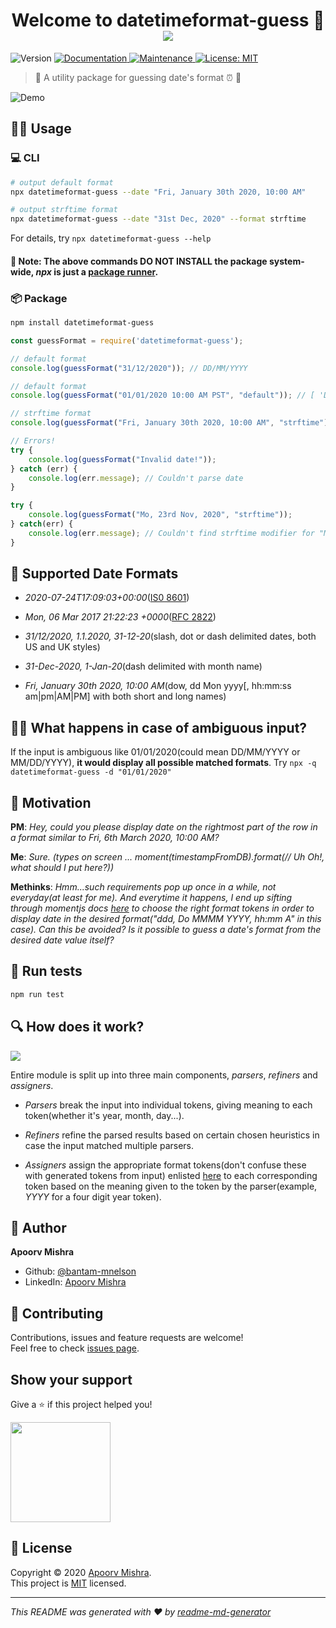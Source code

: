 <h1 align="center">Welcome to datetimeformat-guess 👋<br> <img src="./logo.png" /></h1>
<p>
  <img alt="Version" src="https://img.shields.io/badge/version-1.2.1-blue.svg?cacheSeconds=2592000" />
  <a href="https://github.com/bantam-mnelson/datetimeformat-guess#readme" target="_blank">
    <img alt="Documentation" src="https://img.shields.io/badge/documentation-yes-brightgreen.svg" />
  </a>
  <a href="https://github.com/bantam-mnelson/datetimeformat-guess/graphs/commit-activity" target="_blank">
    <img alt="Maintenance" src="https://img.shields.io/badge/Maintained%3F-yes-green.svg" />
  </a>
  <a href="https://github.com/bantam-mnelson/datetimeformat-guess/blob/master/LICENSE" target="_blank">
    <img alt="License: MIT" src="https://img.shields.io/github/license/bantam-mnelson/datetimeformat-guess" />
  </a>
</p>

> :tada: A utility package for guessing date's format :alarm_clock: :raised_hands:

<img alt="Demo" src="./demo.gif" />

## 👨‍💻 Usage

### 💻 CLI

```sh
# output default format
npx datetimeformat-guess --date "Fri, January 30th 2020, 10:00 AM"

# output strftime format
npx datetimeformat-guess --date "31st Dec, 2020" --format strftime
```
For details, try `npx datetimeformat-guess --help`

#### 📝 Note: The above commands DO NOT INSTALL the package system-wide, *npx* is just a [package runner](https://blog.npmjs.org/post/162869356040/introducing-npx-an-npm-package-runner).

### 📦 Package

```sh
npm install datetimeformat-guess
```

```javascript
const guessFormat = require('datetimeformat-guess');

// default format
console.log(guessFormat("31/12/2020")); // DD/MM/YYYY

// default format
console.log(guessFormat("01/01/2020 10:00 AM PST", "default")); // [ 'DD/MM/YYYY hh:mm A z', 'MM/DD/YYYY hh:mm A z' ]

// strftime format
console.log(guessFormat("Fri, January 30th 2020, 10:00 AM", "strftime")); // %a, %B %o %Y, %I:%M %p

// Errors!
try {
	console.log(guessFormat("Invalid date!"));
} catch (err) {
	console.log(err.message); // Couldn't parse date
}

try {
	console.log(guessFormat("Mo, 23rd Nov, 2020", "strftime"));
} catch(err) {
	console.log(err.message); // Couldn't find strftime modifier for "Mo"
}
```

## 🙌 Supported Date Formats
- *2020-07-24T17:09:03+00:00*([IS0 8601](https://en.wikipedia.org/wiki/ISO_8601))

- *Mon, 06 Mar 2017 21:22:23 +0000*([RFC 2822](https://tools.ietf.org/html/rfc2822#section-3.3))

- *31/12/2020, 1.1.2020, 31-12-20*(slash, dot or dash delimited dates, both US and UK styles)

- *31-Dec-2020, 1-Jan-20*(dash delimited with month name)

- *Fri, January 30th 2020, 10:00 AM*(dow, dd Mon yyyy[, hh:mm:ss am|pm|AM|PM] with both short and long names)

## 🤷‍♀️ What happens in case of ambiguous input?
If the input is ambiguous like 01/01/2020(could mean DD/MM/YYYY or MM/DD/YYYY), **it would display all possible matched formats**. Try `npx -q datetimeformat-guess -d "01/01/2020"`

## :thinking: Motivation

**PM**: *Hey, could you please display date on the rightmost part of the row in a format similar to Fri, 6th March 2020, 10:00 AM?*

**Me**: *Sure. (types on screen ... moment(timestampFromDB).format(// Uh Oh!, what should I put here?))*

**Methinks**: *Hmm...such requirements pop up once in a while, not everyday(at least for me). And everytime it happens, I end up sifting through momentjs docs [here](https://momentjs.com/docs/#/displaying/) to choose the right format tokens in order to display date in the desired format("ddd, Do MMMM YYYY, hh:mm A" in this case). Can this be avoided? Is it possible to guess a date's format from the desired date value itself?*

## :hammer: Run tests

```sh
npm run test
```

## :mag: How does it work?
<img src="./design.png"/>

Entire module is split up into three main components, _parsers_, _refiners_ and _assigners_.

* _Parsers_ break the input into individual tokens, giving meaning to each token(whether it's year, month, day...).

* _Refiners_ refine the parsed results based on certain chosen heuristics in case the input matched multiple parsers.

* _Assigners_ assign the appropriate format tokens(don't confuse these with generated tokens from input) enlisted [here](https://momentjs.com/docs/#/displaying/) to each corresponding token based on the meaning given to the token by the parser(example, *YYYY* for a four digit year token).

## :man: Author

**Apoorv Mishra**

* Github: [@bantam-mnelson](https://github.com/bantam-mnelson)
* LinkedIn: [Apoorv Mishra](https://www.linkedin.com/in/bantam-mnelson-76a06249/)

## 🤝 Contributing

Contributions, issues and feature requests are welcome!<br />Feel free to check [issues page](https://github.com/bantam-mnelson/datetimeformat-guess/issues). 

## Show your support

Give a ⭐️ if this project helped you!

<a href="https://www.patreon.com/apoorvmishra">
  <img src="https://c5.patreon.com/external/logo/become_a_patron_button@2x.png" width="160">
</a>

## 📝 License

Copyright © 2020 [Apoorv Mishra](https://github.com/bantam-mnelson).<br />
This project is [MIT](https://github.com/bantam-mnelson/datetimeformat-guess/blob/master/LICENSE) licensed.

***
_This README was generated with ❤️ by [readme-md-generator](https://github.com/kefranabg/readme-md-generator)_
